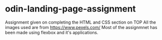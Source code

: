 # odin-landing-page-assignment
Assignment given on completing the HTML and CSS section on TOP
All the images used are from https://www.pexels.com/
Most of the assignmnet has been made using flexbox and it's applications. 
